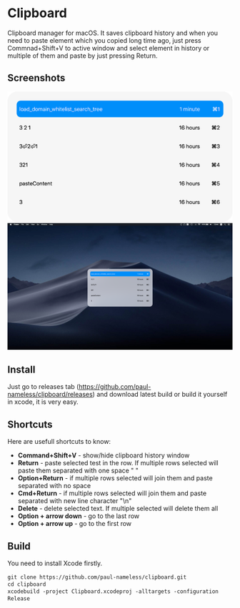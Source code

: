 #  Clipboard

Clipboard manager for macOS. It saves clipboard history and when you need to paste element which you copied long time ago, just press Commnad+Shift+V to active window and select element in history or multiple of them and paste by just pressing Return.

## Screenshots

![screenshot of main window](https://raw.githubusercontent.com/paul-nameless/clipboard/master/screenshots/main_window.png)
![program screenshot on desktop](https://raw.githubusercontent.com/paul-nameless/clipboard/master/screenshots/screenshot.png)

## Install

Just go to releases tab (https://github.com/paul-nameless/clipboard/releases) and download latest build or build it yourself in xcode, it is very easy.

## Shortcuts

Here are usefull shortcuts to know: 

* **Command+Shift+V** - show/hide clipboard history window
* **Return** - paste selected test in the row. If multiple rows selected will paste them separated with one space " "
* **Option+Return** - if multiple rows selected will join them and paste separated with no space
* **Cmd+Return** - if multiple rows selected will join them and paste separated with new line character "\n"
* **Delete** - delete selected text. If multiple selected will delete them all
* **Option + arrow down** - go to the last row
* **Option + arrow up** - go to the first row

## Build

You need to install Xcode firstly.

```
git clone https://github.com/paul-nameless/clipboard.git
cd clipboard
xcodebuild -project Clipboard.xcodeproj -alltargets -configuration Release
```
